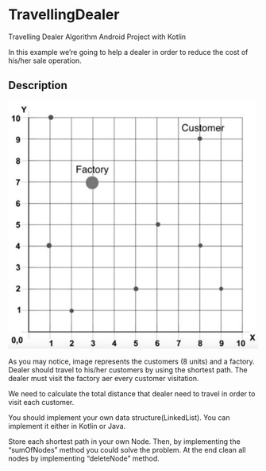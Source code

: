 # TravellingDealer

Travelling Dealer Algorithm Android Project with Kotlin

In this example we’re going to help a dealer in order to reduce the cost of his/her sale operation.

## Description

![alt text](https://github.com/caneryilmaz52/TravellingDealer/blob/master/app/src/main/res/drawable/problem.jpeg)

As you may notice, image represents the customers (8 units) and a factory. Dealer should travel to his/her customers by using the shortest path. The dealer must visit the factory aer every customer visitation.

We need to calculate the total distance that dealer need to travel in order to visit each customer.

You should implement your own data structure(LinkedList). You can implement it either in Kotlin or Java.

Store each shortest path in your own Node. Then, by implementing the “sumOfNodes” method you could solve the problem. At the end clean all nodes by implementing “deleteNode” method.
